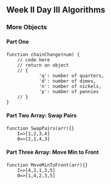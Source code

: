 ## Week II Day III Algorithms

### More Objects

#### Part One
    function chainChange(num) {
        // code here
        // return an object
        // {
                'q': number of quarters,
                'd': number of dimes,
                'n': number of nickels,
                'p': number of pennies
        // }
    }

#### Part Two Array: Swap Pairs
    function SwapPairs(arr){}
        I=>[1,2,3,4]
        0=>[2,1,4,3]


#### Part Three Array: Move Min to Front
    function MoveMinToFront(arr){}
        I=>[4,2,1,3,5]
        0=>[1,4,2,3,5]